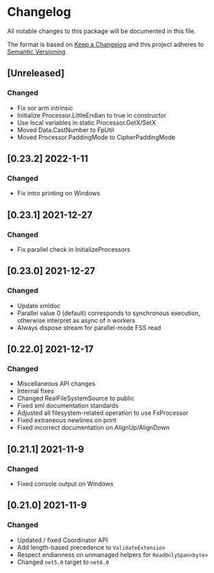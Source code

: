 # Changelog
All notable changes to this package will be documented in this file.

The format is based on [Keep a Changelog](http://keepachangelog.com/en/1.0.0/)
and this project adheres to [Semantic Versioning](http://semver.org/spec/v2.0.0.html).

## [Unreleased]
### Changed
- Fix xor arm intrinsic
- Initialize Processor.LittleEndian to true in constructor
- Use local variables in static Processor.GetX/SetX
- Moved Data.CastNumber to FpUtil
- Moved Processor.PaddingMode to CipherPaddingMode

## [0.23.2] 2022-1-11
### Changed
- Fix intro printing on Windows

## [0.23.1] 2021-12-27
### Changed
- Fix parallel check in InitializeProcessors

## [0.23.0] 2021-12-27
### Changed
- Update xmldoc
- Parallel value 0 (default) corresponds to synchronous execution, otherwise interpret as async of n workers
- Always dispose stream for parallel-mode FSS read

## [0.22.0] 2021-12-17
### Changed
- Miscellaneous API changes
- Internal fixes
- Changed RealFileSystemSource to public
- Fixed xml documentation standards
- Adjusted all filesystem-related operation to use FsProcessor
- Fixed extraneous newlines on print
- Fixed incorrect documentation on AlignUp/AlignDown

## [0.21.1] 2021-11-9
### Changed
- Fixed console output on Windows

## [0.21.0] 2021-11-9
### Changed
- Updated / fixed Coordinator API
- Add length-based precedence to `ValidateExtension`
- Respect endianness on unmanaged helpers for `ReadOnlySpan<byte>`
- Changed `net5.0` target to `net6.0`

